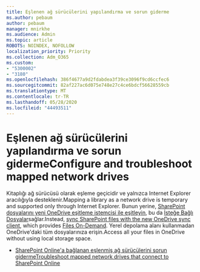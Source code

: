 ```yaml
---
title: Eşlenen ağ sürücülerini yapılandırma ve sorun giderme
ms.author: pebaum
author: pebaum
manager: mnirkhe
ms.audience: Admin
ms.topic: article
ROBOTS: NOINDEX, NOFOLLOW
localization_priority: Priority
ms.collection: Adm_O365
ms.custom:
- "5300002"
- "3180"
ms.openlocfilehash: 386f4677a9d2fdabdea3f39ce3096f9cd6ccfec6
ms.sourcegitcommit: 82af227ac6d075e748e27c4ce6bdcf56628559cb
ms.translationtype: MT
ms.contentlocale: tr-TR
ms.lasthandoff: 05/28/2020
ms.locfileid: "44493511"
---
```

# <a name="configure-and-troubleshoot-mapped-network-drives"></a><span data-ttu-id="89c5d-102">Eşlenen ağ sürücülerini yapılandırma ve sorun giderme</span><span class="sxs-lookup"><span data-stu-id="89c5d-102">Configure and troubleshoot mapped network drives</span></span>

<span data-ttu-id="89c5d-103">Kitaplığı ağ sürücüsü olarak eşleme geçicidir ve yalnızca Internet Explorer aracılığıyla desteklenir.</span><span class="sxs-lookup"><span data-stu-id="89c5d-103">Mapping a library as a network drive is temporary and supported only through Internet Explorer.</span></span> <span data-ttu-id="89c5d-104">Bunun yerine, [SharePoint dosyalarını yeni OneDrive eşitleme istemcisi ile eşitleyin](https://support.office.com/article/6de9ede8-5b6e-4503-80b2-6190f3354a88), bu da [İsteğe Bağlı Dosyalar](https://support.office.com/article/0e6860d3-d9f3-4971-b321-7092438fb38e)sağlar.</span><span class="sxs-lookup"><span data-stu-id="89c5d-104">Instead, [sync SharePoint files with the new OneDrive sync client](https://support.office.com/article/6de9ede8-5b6e-4503-80b2-6190f3354a88), which provides [Files On-Demand](https://support.office.com/article/0e6860d3-d9f3-4971-b321-7092438fb38e).</span></span> <span data-ttu-id="89c5d-105">Yerel depolama alanı kullanmadan OneDrive'daki tüm dosyalarınıza erişin.</span><span class="sxs-lookup"><span data-stu-id="89c5d-105">Access all your files in OneDrive without using local storage space.</span></span>

- [<span data-ttu-id="89c5d-106">SharePoint Online'a bağlanan eşlenmiş ağ sürücülerini sorun giderme</span><span class="sxs-lookup"><span data-stu-id="89c5d-106">Troubleshoot mapped network drives that connect to SharePoint Online</span></span>](https://docs.microsoft.com/sharepoint/support/administration/troubleshoot-mapped-network-drives)
